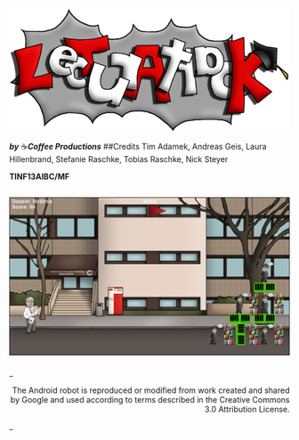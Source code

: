![#Lecturattack](src/resources/images/logo.png)

**_by_** ☕**_Coffee Productions_**
##Credits
Tim Adamek, Andreas Geis, Laura Hillenbrand, Stefanie Raschke, Tobias Raschke, Nick Steyer

**TINF13AIBC/MF**

![#Gameplay Screenshot](src/resources/images/gameplay.png)
---
_<p align="right">
The Android robot is reproduced or modified from work created and shared by Google and used according to terms described in the Creative Commons 3.0 Attribution License.
</p>_